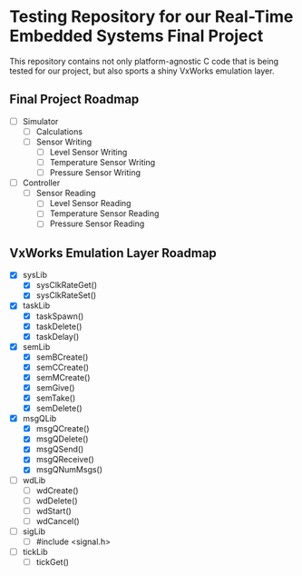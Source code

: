# Testing Repository for our Real-Time Embedded Systems Final Project

This repository contains not only platform-agnostic C code that is being tested
for our project, but also sports a shiny VxWorks emulation layer.

## Final Project Roadmap

- [ ] Simulator
    - [ ] Calculations
    - [ ] Sensor Writing
        - [ ] Level Sensor Writing
        - [ ] Temperature Sensor Writing
        - [ ] Pressure Sensor Writing
- [ ] Controller
    - [ ] Sensor Reading
        - [ ] Level Sensor Reading
        - [ ] Temperature Sensor Reading
        - [ ] Pressure Sensor Reading

## VxWorks Emulation Layer Roadmap

- [x] sysLib
    - [x] sysClkRateGet()
    - [x] sysClkRateSet()
- [x] taskLib
    - [x] taskSpawn()
    - [x] taskDelete()
    - [x] taskDelay()
- [x] semLib
    - [x] semBCreate()
    - [x] semCCreate()
    - [x] semMCreate()
    - [x] semGive()
    - [x] semTake()
    - [x] semDelete()
- [x] msgQLib
    - [x] msgQCreate()
    - [x] msgQDelete()
    - [x] msgQSend()
    - [x] msgQReceive()
    - [x] msgQNumMsgs()
- [ ] wdLib
    - [ ] wdCreate()
    - [ ] wdDelete()
    - [ ] wdStart()
    - [ ] wdCancel()
- [ ] sigLib
    - [ ] #include <signal.h>
- [ ] tickLib
    - [ ] tickGet()
